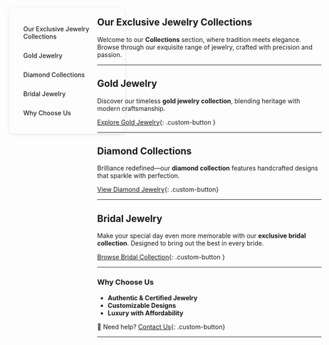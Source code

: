 


<style>
:root {
  --sidebar-text-light: #222;
  --sidebar-text-dark: #f5f5f5;
 
}

.sidebar {
  position: fixed;
  top: 60px;
  left: 30px;
  width: 220px;
  background-color: transparent; /* Default light background */
  padding: 20px;
  border-radius: 12px;
  z-index: 900;
  transition: all 0.3s ease;
  box-shadow: 0 2px 8px rgba(0, 0, 0, 0.1); /* Subtle shadow for depth */
}

/* Dark theme styles */
[data-md-color-scheme="slate"] .sidebar {
  background-color: var(--sidebar-bg-dark);
  box-shadow: 0 2px 8px rgba(0, 0, 0, 0.3);
}

.sidebar a {
  display: block;
  margin: 10px 0;
  color: var(--sidebar-text-light);
  text-decoration: none;
  font-weight: 500;
  transition: color 0.3s ease;
  padding: 8px 12px;
  border-radius: 6px;
}

[data-md-color-scheme="slate"] .sidebar a {
  color: var(--sidebar-text-dark);
}

.sidebar a:hover {
  color: var(--md-accent-fg-color);
  background-color: rgba(0, 0, 0, 0.05); /* Light hover effect */
}

[data-md-color-scheme="slate"] .sidebar a:hover {
  background-color: rgba(255, 255, 255, 0.05); /* Dark hover effect */
}

.content {
  margin-left: 250px;
}
</style>

<div class="sidebar">
  <a href="#our-exclusive-jewelry-collections">Our Exclusive Jewelry Collections</a>
  <a href="#gold-jewelry">Gold Jewelry</a>
  <a href="#diamond-collections">Diamond Collections</a>
  <a href="#bridal-jewelry">Bridal Jewelry</a>
  <a href="#why-choose-us">Why Choose Us</a>
</div>

## **Our Exclusive Jewelry Collections**

Welcome to our **Collections** section, where tradition meets elegance. Browse through our exquisite range of jewelry, crafted with precision and passion.

---

## **Gold Jewelry**  

Discover our timeless **gold jewelry collection**, blending heritage with modern craftsmanship.  

[Explore Gold Jewelry](gold.md){: .custom-button  }


---

## **Diamond Collections**

Brilliance redefined—our **diamond collection** features handcrafted designs that sparkle with perfection.  

[View Diamond Jewelry](diamonds.md){: .custom-button}

---

## **Bridal Jewelry**


Make your special day even more memorable with our **exclusive bridal collection**. Designed to bring out the best in every bride.  

[Browse Bridal Collection](bridal.md){: .custom-button }

---

### **Why Choose Us**

- **Authentic & Certified Jewelry**  
- **Customizable Designs**  
- **Luxury with Affordability**  

💬 Need help?      [Contact Us](/about/contact/){: .custom-button}

---

<style>
.md-button {
    font-size: 1.1rem;
    padding: 10px 20px;
    border-radius: 8px;
}
.md-button--primary {
    background-color: #d4af37;  /* Gold color */
    color: white;
}
.md-button:hover {
    opacity: 0.8;
}
</style>
<style>
/* Slide and highlight heading on hover */
h1:hover,
h2:hover,
h3:hover,
h4:hover,
h5:hover,
h6:hover {
  transform: translateX(4px); /* Slide effect */
  
  transition: all 0.3s ease-in-out;
  cursor: pointer;
  padding-inline: 4px;
  border-radius: 4px;
}
</style>